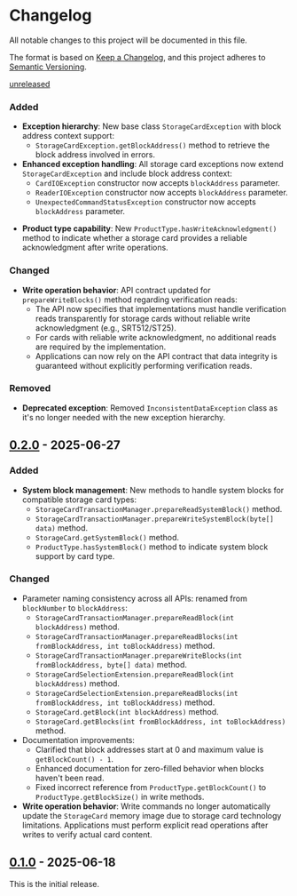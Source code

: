 # Changelog
All notable changes to this project will be documented in this file.

The format is based on [Keep a Changelog](https://keepachangelog.com/en/1.0.0/),
and this project adheres to [Semantic Versioning](https://semver.org/spec/v2.0.0.html).

[unreleased]
### Added
- **Exception hierarchy**: New base class `StorageCardException` with block address context support:
  - `StorageCardException.getBlockAddress()` method to retrieve the block address involved in errors.
- **Enhanced exception handling**: All storage card exceptions now extend `StorageCardException` and include block
  address context:
  - `CardIOException` constructor now accepts `blockAddress` parameter.
  - `ReaderIOException` constructor now accepts `blockAddress` parameter.
  - `UnexpectedCommandStatusException` constructor now accepts `blockAddress` parameter.
* **Product type capability**:
  New `ProductType.hasWriteAcknowledgment()` method to indicate whether a storage card provides a reliable
  acknowledgment after write operations.
### Changed
- **Write operation behavior**: API contract updated for `prepareWriteBlocks()` method regarding verification reads:
  - The API now specifies that implementations must handle verification reads transparently for storage cards without
    reliable write acknowledgment (e.g., SRT512/ST25).
  - For cards with reliable write acknowledgment, no additional reads are required by the implementation.
  - Applications can now rely on the API contract that data integrity is guaranteed without explicitly performing
    verification reads.
### Removed
- **Deprecated exception**: Removed `InconsistentDataException` class as it's no longer needed with the new exception
  hierarchy.

## [0.2.0] - 2025-06-27
### Added
- **System block management**: New methods to handle system blocks for compatible storage card types:
    - `StorageCardTransactionManager.prepareReadSystemBlock()` method.
    - `StorageCardTransactionManager.prepareWriteSystemBlock(byte[] data)` method.
    - `StorageCard.getSystemBlock()` method.
    - `ProductType.hasSystemBlock()` method to indicate system block support by card type.
### Changed
- Parameter naming consistency across all APIs: renamed from `blockNumber` to `blockAddress`:
    - `StorageCardTransactionManager.prepareReadBlock(int blockAddress)` method.
    - `StorageCardTransactionManager.prepareReadBlocks(int fromBlockAddress, int toBlockAddress)` method.
    - `StorageCardTransactionManager.prepareWriteBlocks(int fromBlockAddress, byte[] data)` method.
    - `StorageCardSelectionExtension.prepareReadBlock(int blockAddress)` method.
    - `StorageCardSelectionExtension.prepareReadBlocks(int fromBlockAddress, int toBlockAddress)` method.
    - `StorageCard.getBlock(int blockAddress)` method.
    - `StorageCard.getBlocks(int fromBlockAddress, int toBlockAddress)` method.
- Documentation improvements:
    - Clarified that block addresses start at 0 and maximum value is `getBlockCount() - 1`.
    - Enhanced documentation for zero-filled behavior when blocks haven't been read.
    - Fixed incorrect reference from `ProductType.getBlockCount()` to `ProductType.getBlockSize()` in write methods.
- **Write operation behavior**: Write commands no longer automatically update the `StorageCard` memory image due to
  storage card technology limitations. Applications must perform explicit read operations after writes to verify actual
  card content.

## [0.1.0] - 2025-06-18
This is the initial release.

[unreleased]: https://github.com/eclipse-keypop/keypop-storagecard-java-api/compare/0.2.0...HEAD
[0.2.0]: https://github.com/eclipse-keypop/keypop-storagecard-java-api/compare/0.1.0...0.2.0
[0.1.0]: https://github.com/eclipse-keypop/keypop-storagecard-java-api/releases/tag/0.1.0
